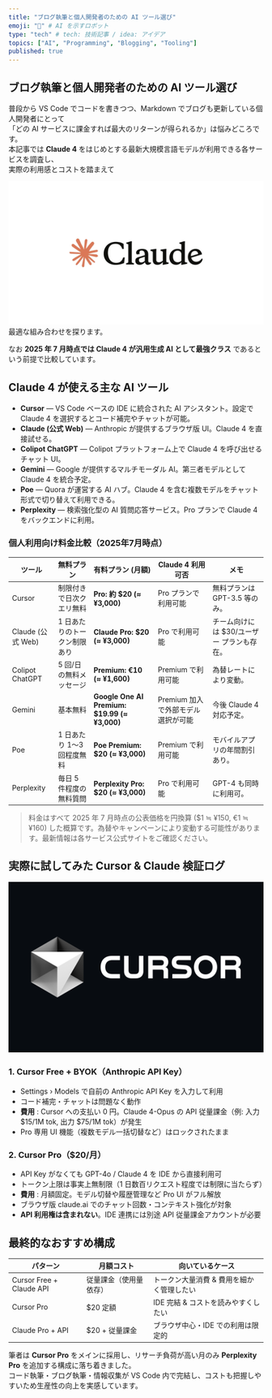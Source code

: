 ```yaml
---
title: "ブログ執筆と個人開発者のための AI ツール選び"
emoji: "🤖" # AI を示すロボット
type: "tech" # tech: 技術記事 / idea: アイデア
topics: ["AI", "Programming", "Blogging", "Tooling"]
published: true
---
```


## ブログ執筆と個人開発者のための AI ツール選び

普段から VS Code でコードを書きつつ、Markdown でブログも更新している個人開発者にとって  
「どの AI サービスに課金すれば最大のリターンが得られるか」は悩みどころです。  
本記事では **Claude 4** をはじめとする最新大規模言語モデルが利用できる各サービスを調査し、  
実際の利用感とコストを踏まえて

![](/images/20250730115701.png)最適な組み合わせを探ります。  

なお **2025 年 7 月時点では Claude 4 が汎用生成 AI として最強クラス** であるという前提で比較しています。

## Claude 4 が使える主な AI ツール

- **Cursor** — VS Code ベースの IDE に統合された AI アシスタント。設定で Claude 4 を選択するとコード補完やチャットが可能。
- **Claude (公式 Web)** — Anthropic が提供するブラウザ版 UI。Claude 4 を直接試せる。
- **Colipot ChatGPT** — Colipot プラットフォーム上で Claude 4 を呼び出せるチャット UI。
- **Gemini** — Google が提供するマルチモーダル AI。第三者モデルとして Claude 4 を統合予定。
- **Poe** — Quora が運営する AI ハブ。Claude 4 を含む複数モデルをチャット形式で切り替えて利用できる。
- **Perplexity** — 検索強化型の AI 質問応答サービス。Pro プランで Claude 4 をバックエンドに利用。

### 個人利用向け料金比較（2025年7月時点）

| ツール | 無料プラン | 有料プラン (月額) | Claude 4 利用可否 | メモ |
|-------|-----------|----------------|-----------------|------|
| Cursor | 制限付きで日次クエリ無料 | **Pro: 約 $20 (≈ ¥3,000)** | Pro プランで利用可能 | 無料プランは GPT-3.5 等のみ。
| Claude (公式 Web) | 1 日あたりのトークン制限あり | **Claude Pro: $20 (≈ ¥3,000)** | Pro で利用可能 | チーム向けには $30/ユーザー プランも存在。
| Colipot ChatGPT | 5 回/日の無料メッセージ | **Premium: €10 (≈ ¥1,600)** | Premium で利用可能 | 為替レートにより変動。
| Gemini | 基本無料 | **Google One AI Premium: $19.99 (≈ ¥3,000)** | Premium 加入で外部モデル選択が可能 | 今後 Claude 4 対応予定。
| Poe | 1 日あたり 1〜3 回程度無料 | **Poe Premium: $20 (≈ ¥3,000)** | Premium で利用可能 | モバイルアプリの年間割引あり。
| Perplexity | 毎日 5 件程度の無料質問 | **Perplexity Pro: $20 (≈ ¥3,000)** | Pro で利用可能 | GPT-4 も同時に利用可。

> 料金はすべて 2025 年 7 月時点の公表価格を円換算 (\$1 ≒ ¥150, €1 ≒ ¥160) した概算です。為替やキャンペーンにより変動する可能性があります。最新情報は各サービス公式サイトをご確認ください。

## 実際に試してみた Cursor & Claude 検証ログ

![](/images/20250730115732.png)
### 1. Cursor Free + BYOK（Anthropic API Key）

- Settings › Models で自前の Anthropic API Key を入力して利用  
- コード補完・チャットは問題なく動作  
- **費用** : Cursor への支払い 0 円。Claude 4-Opus の API 従量課金（例: 入力 \$15/1M tok, 出力 \$75/1M tok）が発生  
- Pro 専用 UI 機能（複数モデル一括切替など）はロックされたまま

### 2. Cursor Pro（\$20/月）

- API Key がなくても GPT-4o / Claude 4 を IDE から直接利用可  
- トークン上限は事実上無制限（1 日数百リクエスト程度では制限に当たらず）  
- **費用** : 月額固定。モデル切替や履歴管理など Pro UI がフル解放
- ブラウザ版 claude.ai でのチャット回数・コンテキスト強化が対象  
- **API 利用権は含まれない**。IDE 連携には別途 API 従量課金アカウントが必要

## 最終的なおすすめ構成

| パターン | 月額コスト | 向いているケース |
|----------|-----------|------------------|
| Cursor Free + Claude API | 従量課金（使用量依存） | トークン大量消費 & 費用を細かく管理したい |
| Cursor Pro | \$20 定額 | IDE 完結 & コストを読みやすくしたい |
| Claude Pro + API | \$20 + 従量課金 | ブラウザ中心・IDE での利用は限定的 |

筆者は **Cursor Pro** をメインに採用し、リサーチ負荷が高い月のみ **Perplexity Pro** を追加する構成に落ち着きました。  
コード執筆・ブログ執筆・情報収集が VS Code 内で完結し、コストも把握しやすいため生産性の向上を実感しています。
